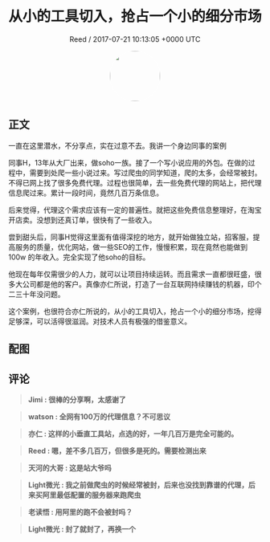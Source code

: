 <h1 align="center">从小的工具切入，抢占一个小的细分市场</h1>
<p align="center">
    <a>Reed / 2017-07-21 10:13:05 &#43;0000 UTC</a>
</p>

<div align="center">
    <img src="https://images.zsxq.com/FhLDsAM2X11G6fGNIpkD2ngXoLMW?e=1590940799&amp;token=kIxbL07-8jAj8w1n4s9zv64FuZZNEATmlU_Vm6zD:3LRs83UWtQlXW8PBOvXQGWa1fn0=" width="100" height="100" style="border:1px solid;border-radius:50%; color:#ffffff"/>
</div>

## 正文

<div>
一直在这里潜水，不分享点，实在过意不去。我讲一个身边同事的案例

同事H，13年从大厂出来，做soho一族。接了一个写小说应用的外包。在做的过程中，需要到处爬一些小说过来。写过爬虫的同学知道，爬的太多，会经常被封。不得已网上找了很多免费代理。过程也很简单，去一些免费代理的网站上，把代理信息爬过来。累计一段时间，竟然几百万条信息。

后来觉得，代理这个需求应该有一定的普遍性。就把这些免费信息整理好，在淘宝开店卖。没想到还真订单，很快有了一些收入。

尝到甜头后，同事H觉得这里面有值得深挖的地方，就开始做独立站，招客服，提高服务的质量，优化网站，做一些SEO的工作，慢慢积累，现在竟然也能做到100w 的年收入。完全实现了他soho的目标。

他现在每年仅需很少的人力，就可以让项目持续运转。而且需求一直都很旺盛，很多大公司都是他的客户。真像亦仁所说，打造了一台互联网持续赚钱的机器，印个二三十年没问题。

这个案例，也很符合亦仁所说的，从小的工具切入，抢占一个小的细分市场，挖得足够深，可以活得很滋润。对技术人员有极强的借鉴意义。
</div>

## 配图
<div class="image" align="center">

</div>

## 评论

<div align="left">
<div>

<blockquote >
<span> <strong>Jimi : 很棒的分享啊，太感谢了 </strong></span>
</blockquote>

<blockquote >
<span> <strong>watson : 全网有100万的代理信息？不可思议 </strong></span>
</blockquote>

<blockquote >
<span> <strong>亦仁 : 这样的小垂直工具站，点选的好，一年几百万是完全可能的。 </strong></span>
</blockquote>

<blockquote >
<span> <strong>Reed : 嗯，差不多几百万，但很多是死的。需要检测出来 </strong></span>
</blockquote>

<blockquote >
<span> <strong>天河的大哥 : 这是站大爷吗 </strong></span>
</blockquote>

<blockquote >
<span> <strong>Light微光 : 我之前做爬虫的时候经常被封，后来也没找到靠谱的代理，后来买阿里最低配置的服务器来跑爬虫 </strong></span>
</blockquote>

<blockquote >
<span> <strong>老读悟 : 用阿里的跑不会被封吗？ </strong></span>
</blockquote>

<blockquote >
<span> <strong>Light微光 : 封了就封了，再换一个 </strong></span>
</blockquote>

</div>
</div>
